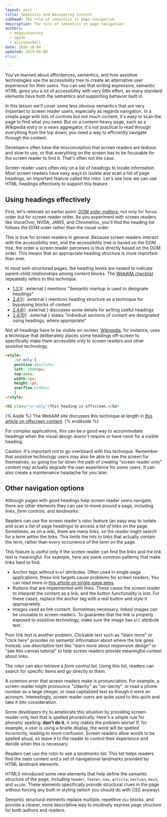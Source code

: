 ```yaml
---
layout: post
title: Semantics and Navigating Content
subhead: The role of semantics in page navigation
description: The role of semantics in page navigation
authors:
  - megginkearney
  - dgash
  - aliceboxhall
date: 2016-10-04
updated: 2019-06-08
#tags:

---
```


You've learned about affordances, semantics, and how assistive technologies use
the accessibility tree to create an alternative user experience for their users.
You can see that writing expressive, semantic HTML gives you a lot of
accessibility with very little effort, as many standard elements have both the
semantics and supporting behavior built in.

In this lesson we'll cover some less obvious semantics that are very important
to screen reader users, especially as regards navigation. In a simple page with
lots of controls but not much content, it's easy to scan the page to find what
you need. But on a content-heavy page, such as a Wikipedia entry or a news
aggregator, it's not practical to read through everything from the top down; you
need a way to efficiently navigate through the content.

Developers often have the misconception that screen readers are tedious and slow
to use, or that everything on the screen has to be focusable for the screen
reader to find it. That's often not the case.

Screen reader users often rely on a list of headings to locate information. Most
screen readers have easy ways to isolate and scan a list of page headings, an
important feature called the *rotor*. Let's see how we can use HTML headings
effectively to support this feature.

## Using headings effectively

First, let's reiterate an earlier point: [*DOM order
matters*](https://developers.google.com/web/fundamentals/accessibility/focus/dom-order-matters), not only for
focus order but for screen reader order. As you experiment with screen readers
like VoiceOver, NVDA, JAWS, and ChromeVox, you'll find the heading list follows
the DOM order rather than the visual order.

This is true for screen readers in general. Because screen readers interact with
the accessibility tree, and the accessibility tree is based on the DOM tree, the
order a screen reader perceives is thus directly based on the DOM order. This
means that an appropriate heading structure is more important than ever.

In most well-structured pages, the heading levels are nested to indicate
parent-child relationships among content blocks. The [WebAIM
checklist](https://webaim.org/standards/wcag/checklist) repeatedly refers to this
technique.

 - [1.3.1](https://webaim.org/standards/wcag/checklist#sc1.3.1){: .external }
   mentions "Semantic markup is used to designate headings"
 - [2.4.1](https://webaim.org/standards/wcag/checklist#sc2.4.1){: .external }
   mentions heading structure as a technique for bypassing blocks of
   content
 - [2.4.6](https://webaim.org/standards/wcag/checklist#sc2.4.6){: .external }
   discusses some details for writing useful headings
 - [2.4.10](https://webaim.org/standards/wcag/checklist#sc2.4.10){: .external }
   states "individual sections of content are designated using headings,
   where appropriate"

Not all headings have to be visible on-screen.
[Wikipedia](https://www.wikipedia.org/), for instance, uses a technique that
deliberately places some headings off-screen to specifically make them
accessible *only* to screen readers and other assistive technology.

```html
<style>
    .sr-only {
    position:absolute;
    left:-10000px;
    top:auto;
    width:1px;
    height:1px;
    overflow:hidden;
    }
</style>

<h2 class="sr-only">This heading is offscreen.</h2>
```

{% Aside %}
The WebAIM site discusses this technique at length in [this
article on offscreen content](https://webaim.org/techniques/css/invisiblecontent/).
{% endAside %}


For complex applications, this can be a good way to accommodate headings when
the visual design doesn't require or have room for a visible heading.

Caution: It's important not to go overboard with this technique. Remember that
assistive technology users may also be able to see the screen for themselves, so
going too far down the path of creating "screen reader only" content may
actually degrade the user experience for some users. It can also create a
maintenance headache for you later.

## Other navigation options

Although pages with good headings help screen reader users navigate, there are
other elements they can use to move around a page, including *links*, *form
controls*, and *landmarks*.

Readers can use the screen reader's rotor feature (an easy way to isolate and
scan a list of page headings) to access a *list of links* on the page.
Sometimes, as on a wiki, there are many links, so the reader might search for a
term within the links. This limits the hits to links that actually contain the
term, rather than every occurrence of the term on the page.

This feature is useful only if the screen reader can find the links and the link
text is meaningful. For example, here are some common patterns that make links
hard to find.

 - Anchor tags without `href` attributes. Often used in single-page
   applications, these link targets cause problems for screen readers. You can
   read more in [this article on single-page apps](http://neugierig.org/software/blog/2014/02/single-page-app-links.html).
 - Buttons that are implemented with links. These cause the screen reader to
   interpret the content as a link, and the button functionality is lost. For
   these cases, replace the anchor tag with a real button and style it
   appropriately.
 - Images used as link content. Sometimes necessary, linked images can be
   unusable to screen readers. To guarantee that the link is properly exposed to
   assistive technology, make sure the image has `alt` attribute text.

Poor link text is another problem. Clickable text such as "learn more" or "click
here" provides no semantic information about where the link goes. Instead, use
descriptive text like "learn more about responsive design" or "see this canvas
tutorial" to help screen readers provide meaningful context about links.

The rotor can also retrieve a *form control list*. Using this list, readers can
search for specific items and go directly to them.

A common error that screen readers make is pronunciation. For example, a screen
reader might pronounce "Udacity" as "oo-dacity", or read a phone number as a
large integer, or read capitalized text as though it were an acronym.
Interestingly, screen reader users are quite used to this quirk and take it into
consideration.

Some developers try to ameliorate this situation by providing screen-reader-only
text that is spelled phonetically. Here's a simple rule for phonetic spelling:
**don't do it**; it only makes the problem worse! If, for example, a user is using
a braille display, the word will be spelled incorrectly, leading to more
confusion. Screen readers allow words to be spelled aloud, so leave it to the
reader to control their experience and decide when this is necessary.

Readers can use the rotor to see a *landmarks list*. This list helps readers
find the main content and a set of navigational landmarks provided by HTML
landmark elements.

HTML5 introduced some new elements that help define the semantic structure of
the page, including `header`, `footer`, `nav`, `article`, `section`, `main`, and
`aside`. These elements specifically provide structural clues in the page
without forcing any built-in styling (which you should do with CSS anyway).

Semantic structural elements replace multiple, repetitive `div` blocks, and
provide a clearer, more descriptive way to intuitively express page structure
for both authors and readers.
